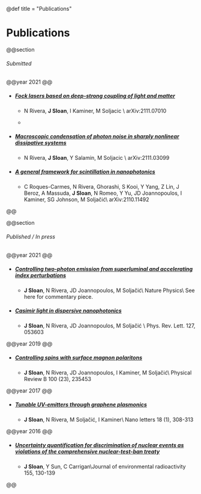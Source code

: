 @def title = "Publications"

# Publications

<!-- \toc -->

@@section

###### Submitted

@@year
2021
@@



- ##### [Fock lasers based on deep-strong coupling of light and matter](https://arxiv.org/abs/2111.07010)
    - N Rivera, **J Sloan**, I Kaminer, M Soljacic \\ arXiv:2111.07010
    - ~~~ <button><span class="add-icon icon-arrow-top-right">PDF</button> ~~~


- ##### [Macroscopic condensation of photon noise in sharply nonlinear dissipative systems](https://arxiv.org/abs/2111.03099)
    - N Rivera, **J Sloan**, Y Salamin, M Soljacic \\ arXiv:2111.03099



- ##### [A general framework for scintillation in nanophotonics](https://arxiv.org/abs/2110.11492)

    - C Roques-Carmes, N Rivera, Ghorashi, S Kooi, Y Yang, Z Lin, J Beroz, A Massuda, **J Sloan**, N Romeo, Y Yu, JD Joannopoulos, I Kaminer, SG Johnson, M Soljačić\\ arXiv:2110.11492

@@

@@section

###### Published / In press

@@year
2021
@@



- ##### [Controlling two-photon emission from superluminal and accelerating index perturbations](https://www.nature.com/articles/s41567-021-01428-4)
    - **J Sloan**, N Rivera, JD Joannopoulos, M Soljačić\\ Nature Physics\\ See here for commentary piece.


- ##### [Casimir light in dispersive nanophotonics](https://journals.aps.org/prl/abstract/10.1103/PhysRevLett.127.053603)
    - **J Sloan**, N Rivera, JD Joannopoulos, M Soljačić \\ Phys. Rev. Lett. 127, 053603




@@year
2019
@@



- ##### [Controlling spins with surface magnon polaritons](https://journals.aps.org/prb/abstract/10.1103/PhysRevB.100.235453)
    - **J Sloan**, N Rivera, JD Joannopoulos, I Kaminer, M Soljačić\\ Physical Review B 100 (23), 235453



@@year
2017
@@



- ##### [Tunable UV-emitters through graphene plasmonics](https://pubs.acs.org/doi/abs/10.1021/acs.nanolett.7b04146)
    - **J Sloan**, N Rivera, M Soljačić, I Kaminer\\ Nano letters 18 (1), 308-313


@@year
2016
@@


- ##### [Uncertainty quantification for discrimination of nuclear events as violations of the comprehensive nuclear-test-ban treaty](https://www.sciencedirect.com/science/article/pii/S0265931X16300455)
    - **J Sloan**, Y Sun, C Carrigan\\Journal of environmental radioactivity 155, 130-139

@@